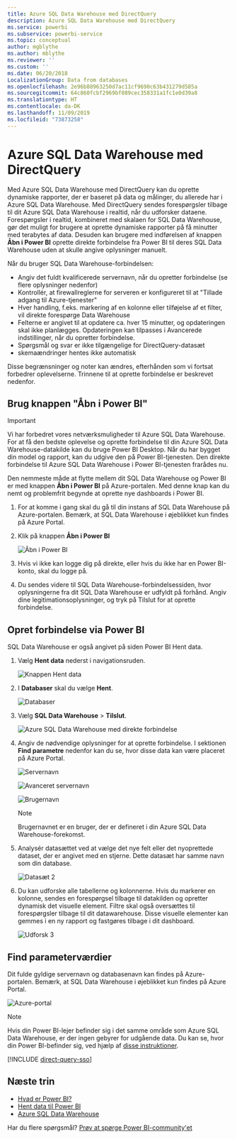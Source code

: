 ```yaml
---
title: Azure SQL Data Warehouse med DirectQuery
description: Azure SQL Data Warehouse med DirectQuery
ms.service: powerbi
ms.subservice: powerbi-service
ms.topic: conceptual
author: mgblythe
ms.author: mblythe
ms.reviewer: ''
ms.custom: ''
ms.date: 06/20/2018
LocalizationGroup: Data from databases
ms.openlocfilehash: 2e96b88963250d7ac11cf9690c63b431279d585a
ms.sourcegitcommit: 64c860fcbf2969bf089cec358331a1fc1e0d39a8
ms.translationtype: HT
ms.contentlocale: da-DK
ms.lasthandoff: 11/09/2019
ms.locfileid: "73873258"
---
```

# <a name="azure-sql-data-warehouse-with-directquery"></a>Azure SQL Data Warehouse med DirectQuery

Med Azure SQL Data Warehouse med DirectQuery kan du oprette dynamiske rapporter, der er baseret på data og målinger, du allerede har i Azure SQL Data Warehouse. Med DirectQuery sendes forespørgsler tilbage til dit Azure SQL Data Warehouse i realtid, når du udforsker dataene. Forespørgsler i realtid, kombineret med skalaen for SQL Data Warehouse, gør det muligt for brugere at oprette dynamiske rapporter på få minutter med terabytes af data. Desuden kan brugere med indførelsen af knappen **Åbn i Power BI** oprette direkte forbindelse fra Power BI til deres SQL Data Warehouse uden at skulle angive oplysninger manuelt.

Når du bruger SQL Data Warehouse-forbindelsen:

* Angiv det fuldt kvalificerede servernavn, når du opretter forbindelse (se flere oplysninger nedenfor)
* Kontrollér, at firewallreglerne for serveren er konfigureret til at "Tillade adgang til Azure-tjenester"
* Hver handling, f.eks. markering af en kolonne eller tilføjelse af et filter, vil direkte forespørge Data Warehouse
* Felterne er angivet til at opdatere ca. hver 15 minutter, og opdateringen skal ikke planlægges.  Opdateringen kan tilpasses i Avancerede indstillinger, når du opretter forbindelse.
* Spørgsmål og svar er ikke tilgængelige for DirectQuery-datasæt
* skemaændringer hentes ikke automatisk

Disse begrænsninger og noter kan ændres, efterhånden som vi fortsat forbedrer oplevelserne. Trinnene til at oprette forbindelse er beskrevet nedenfor.

## <a name="using-the-open-in-power-bi-button"></a>Brug knappen "Åbn i Power BI"

> [!Important]
> Vi har forbedret vores netværksmuligheder til Azure SQL Data Warehouse.  For at få den bedste oplevelse og oprette forbindelse til din Azure SQL Data Warehouse-datakilde kan du bruge Power BI Desktop.  Når du har bygget din model og rapport, kan du udgive den på Power BI-tjenesten.  Den direkte forbindelse til Azure SQL Data Warehouse i Power BI-tjenesten frarådes nu.

Den nemmeste måde at flytte mellem dit SQL Data Warehouse og Power BI er med knappen **Åbn i Power BI** på Azure-portalen. Med denne knap kan du nemt og problemfrit begynde at oprette nye dashboards i Power BI.

1. For at komme i gang skal du gå til din instans af SQL Data Warehouse på Azure-portalen. Bemærk, at SQL Data Warehouse i øjeblikket kun findes på Azure Portal.

2. Klik på knappen **Åbn i Power BI**

    ![Åbn i Power BI](media/service-azure-sql-data-warehouse-with-direct-connect/openinpowerbi.png)

3. Hvis vi ikke kan logge dig på direkte, eller hvis du ikke har en Power BI-konto, skal du logge på.

4. Du sendes videre til SQL Data Warehouse-forbindelsessiden, hvor oplysningerne fra dit SQL Data Warehouse er udfyldt på forhånd. Angiv dine legitimationsoplysninger, og tryk på Tilslut for at oprette forbindelse.

## <a name="connecting-through-power-bi"></a>Opret forbindelse via Power BI

SQL Data Warehouse er også angivet på siden Power BI Hent data. 

1. Vælg **Hent data** nederst i navigationsruden.  

    ![Knappen Hent data](media/service-azure-sql-data-warehouse-with-direct-connect/getdatabutton.png)

2. I **Databaser** skal du vælge **Hent**.

    ![Databaser](media/service-azure-sql-data-warehouse-with-direct-connect/databases.png)

3. Vælg **SQL Data Warehouse** \> **Tilslut**.

    ![Azure SQL Data Warehouse med direkte forbindelse](media/service-azure-sql-data-warehouse-with-direct-connect/azuresqldatawarehouseconnect.png)

4. Angiv de nødvendige oplysninger for at oprette forbindelse. I sektionen **Find parametre** nedenfor kan du se, hvor disse data kan være placeret på Azure Portal.

    ![Servernavn](media/service-azure-sql-data-warehouse-with-direct-connect/servername.png)

    ![Avanceret servernavn](media/service-azure-sql-data-warehouse-with-direct-connect/servernamewithadvanced.png)

    ![Brugernavn](media/service-azure-sql-data-warehouse-with-direct-connect/username.png)

   > [!NOTE]
   > Brugernavnet er en bruger, der er defineret i din Azure SQL Data Warehouse-forekomst.

5. Analysér datasættet ved at vælge det nye felt eller det nyoprettede dataset, der er angivet med en stjerne. Dette datasæt har samme navn som din database.

    ![Datasæt 2](media/service-azure-sql-data-warehouse-with-direct-connect/dataset2.png)

6. Du kan udforske alle tabellerne og kolonnerne. Hvis du markerer en kolonne, sendes en forespørgsel tilbage til datakilden og opretter dynamisk det visuelle element. Filtre skal også oversættes til forespørgsler tilbage til dit datawarehouse. Disse visuelle elementer kan gemmes i en ny rapport og fastgøres tilbage i dit dashboard.

    ![Udforsk 3](media/service-azure-sql-data-warehouse-with-direct-connect/explore3.png)

## <a name="finding-parameter-values"></a>Find parameterværdier

Dit fulde gyldige servernavn og databasenavn kan findes på Azure-portalen. Bemærk, at SQL Data Warehouse i øjeblikket kun findes på Azure Portal.

![Azure-portal](media/service-azure-sql-data-warehouse-with-direct-connect/azureportal.png)

> [!NOTE]
> Hvis din Power BI-lejer befinder sig i det samme område som Azure SQL Data Warehouse, er der ingen gebyrer for udgående data. Du kan se, hvor din Power BI-befinder sig, ved hjælp af [disse instruktioner](https://docs.microsoft.com/power-bi/service-admin-where-is-my-tenant-located).

[!INCLUDE [direct-query-sso](includes/direct-query-sso.md)]

## <a name="next-steps"></a>Næste trin

* [Hvad er Power BI?](fundamentals/power-bi-overview.md)  
* [Hent data til Power BI](service-get-data.md)  
* [Azure SQL Data Warehouse](/azure/sql-data-warehouse/sql-data-warehouse-overview-what-is/)

Har du flere spørgsmål? [Prøv at spørge Power BI-community'et](https://community.powerbi.com/)
